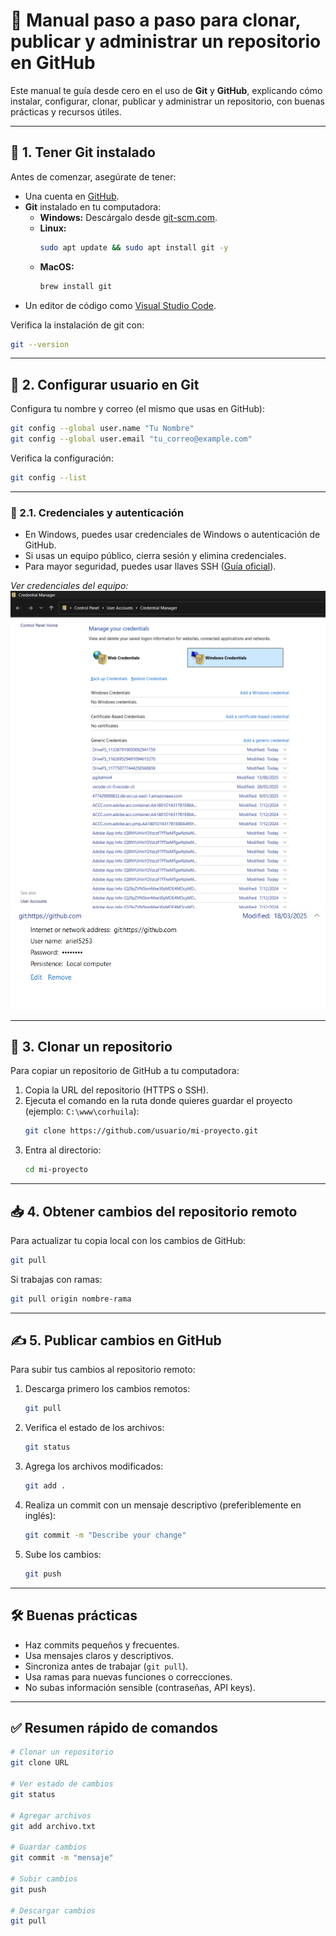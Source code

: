 # 📘 Manual paso a paso para clonar, publicar y administrar un repositorio en GitHub

Este manual te guía desde cero en el uso de **Git** y **GitHub**, explicando cómo instalar, configurar, clonar, publicar y administrar un repositorio, con buenas prácticas y recursos útiles.

---

## 🔧 1. Tener Git instalado

Antes de comenzar, asegúrate de tener:
- Una cuenta en [GitHub](https://github.com/).
- **Git** instalado en tu computadora:
  - **Windows:** Descárgalo desde [git-scm.com](https://git-scm.com/).
  - **Linux:**
    ```bash
    sudo apt update && sudo apt install git -y
    ```
  - **MacOS:**
    ```bash
    brew install git
    ```
- Un editor de código como [Visual Studio Code](https://code.visualstudio.com/).

Verifica la instalación de git con:
```bash
git --version
```

---

## 👤 2. Configurar usuario en Git

Configura tu nombre y correo (el mismo que usas en GitHub):
```bash
git config --global user.name "Tu Nombre"
git config --global user.email "tu_correo@example.com"
```
Verifica la configuración:
```bash
git config --list
```

---

### 🔑 2.1. Credenciales y autenticación
- En Windows, puedes usar credenciales de Windows o autenticación de GitHub.
- Si usas un equipo público, cierra sesión y elimina credenciales.
- Para mayor seguridad, puedes usar llaves SSH ([Guía oficial](https://docs.github.com/es/authentication/connecting-to-github-with-ssh)).

*Ver credenciales del equipo:*
![Apoyo visual](01-figure/credenciales.png)
![Apoyo visual](01-figure/user-github.png)

---

## 📂 3. Clonar un repositorio

Para copiar un repositorio de GitHub a tu computadora:
1. Copia la URL del repositorio (HTTPS o SSH).
2. Ejecuta el comando en la ruta donde quieres guardar el proyecto (ejemplo: `C:\www\corhuila`):
   ```bash
   git clone https://github.com/usuario/mi-proyecto.git
   ```
3. Entra al directorio:
   ```bash
   cd mi-proyecto
   ```

---

## 📥 4. Obtener cambios del repositorio remoto

Para actualizar tu copia local con los cambios de GitHub:
```bash
git pull
```
Si trabajas con ramas:
```bash
git pull origin nombre-rama
```

---

## ✍️ 5. Publicar cambios en GitHub

Para subir tus cambios al repositorio remoto:
1. Descarga primero los cambios remotos:
   ```bash
   git pull
   ```
2. Verifica el estado de los archivos:
   ```bash
   git status
   ```
3. Agrega los archivos modificados:
   ```bash
   git add .
   ```
4. Realiza un commit con un mensaje descriptivo (preferiblemente en inglés):
   ```bash
   git commit -m "Describe your change"
   ```
5. Sube los cambios:
   ```bash
   git push
   ```

---

## 🛠️ Buenas prácticas
- Haz commits pequeños y frecuentes.
- Usa mensajes claros y descriptivos.
- Sincroniza antes de trabajar (`git pull`).
- Usa ramas para nuevas funciones o correcciones.
- No subas información sensible (contraseñas, API keys).

---

## ✅ Resumen rápido de comandos
```bash
# Clonar un repositorio
git clone URL

# Ver estado de cambios
git status

# Agregar archivos
git add archivo.txt

# Guardar cambios
git commit -m "mensaje"

# Subir cambios
git push

# Descargar cambios
git pull
```